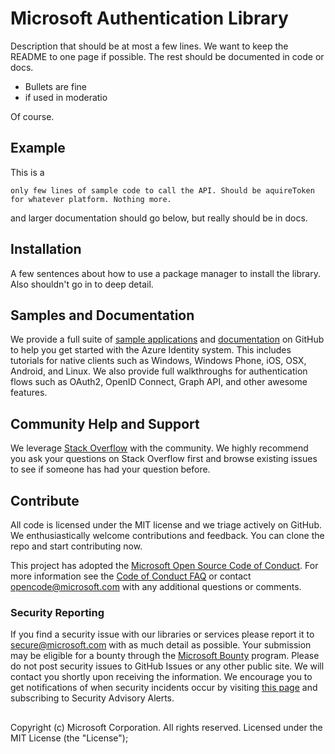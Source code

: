 Microsoft Authentication Library
=====================================

Description that should be at most a few lines. We want to keep the README to one page if possible. The rest should be documented in code or docs.

* Bullets are fine
* if used in moderatio

Of course.

## Example


This is a 

`only few lines of sample code to call the API. Should be aquireToken for whatever platform. Nothing more.`

and larger documentation should go below, but really should be in docs.

## Installation

A few sentences about how to use a package manager to install the library. Also shouldn't go in to deep detail. 

## Samples and Documentation

We provide a full suite of [sample applications](https://github.com/Azure-Samples) and [documentation](http://cocoadocs.org/docsets/MSAL/) on GitHub to help you get started with the Azure Identity system. This includes tutorials for native clients such as Windows, Windows Phone, iOS, OSX, Android, and Linux. We also provide full walkthroughs for authentication flows such as OAuth2, OpenID Connect, Graph API, and other awesome features. 

## Community Help and Support

We leverage [Stack Overflow](http://stackoverflow.com/questions/tagged/msal) with the community. We highly recommend you ask your questions on Stack Overflow first and browse existing issues to see if someone has had your question before. 

## Contribute

All code is licensed under the MIT license and we triage actively on GitHub. We enthusiastically welcome contributions and feedback. You can clone the repo and start contributing now.

This project has adopted the [Microsoft Open Source Code of Conduct](https://opensource.microsoft.com/codeofconduct/). For more information see the [Code of Conduct FAQ](https://opensource.microsoft.com/codeofconduct/faq/) or contact [opencode@microsoft.com](mailto:opencode@microsoft.com) with any additional questions or comments.

### Security Reporting

If you find a security issue with our libraries or services please report it to [secure@microsoft.com](mailto:secure@microsoft.com) with as much detail as possible. Your submission may be eligible for a bounty through the [Microsoft Bounty](http://aka.ms/bugbounty) program. Please do not post security issues to GitHub Issues or any other public site. We will contact you shortly upon receiving the information. We encourage you to get notifications of when security incidents occur by visiting [this page](https://technet.microsoft.com/en-us/security/dd252948) and subscribing to Security Advisory Alerts.


## 




Copyright (c) Microsoft Corporation.  All rights reserved. Licensed under the MIT License (the "License");
